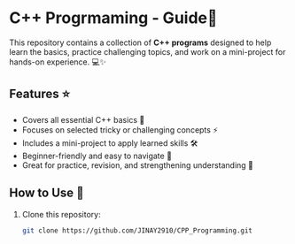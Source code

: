 # C++ Progrmaming - Guide🚀

This repository contains a collection of **C++ programs** designed to help learn the basics, practice challenging topics, and work on a mini-project for hands-on experience. 💻✨

## Features ⭐
- Covers all essential C++ basics 📘  
- Focuses on selected tricky or challenging concepts ⚡  
- Includes a mini-project to apply learned skills 🛠️  
- Beginner-friendly and easy to navigate 🌱  
- Great for practice, revision, and strengthening understanding 💪  

## How to Use 📝
1. Clone this repository:
   ```bash
   git clone https://github.com/JINAY2910/CPP_Programming.git